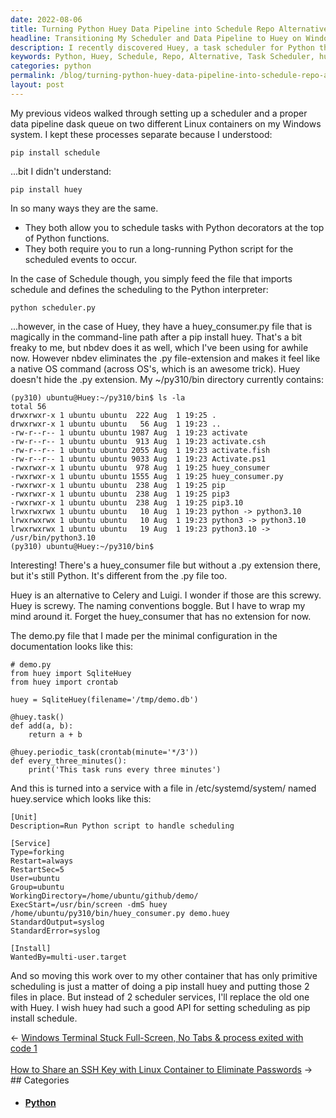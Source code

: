 ```yaml
---
date: 2022-08-06
title: Turning Python Huey Data Pipeline into Schedule Repo Alternative
headline: Transitioning My Scheduler and Data Pipeline to Huey on Windows
description: I recently discovered Huey, a task scheduler for Python that is similar to Schedule but with the added convenience of a huey_consumer.py file that is automatically added to the command-line path after a pip install. I'm currently in the process of transitioning my scheduler and data pipeline dask queue from two Linux containers to Huey on my Windows system. Read my blog post to learn more about this transition!
keywords: Python, Huey, Schedule, Repo, Alternative, Task Scheduler, huey_consumer.py, Command-Line Path, Pip Install, Transition, Scheduler, Data Pipeline, Dask Queue, Linux Containers, Windows System
categories: python
permalink: /blog/turning-python-huey-data-pipeline-into-schedule-repo-alternative/
layout: post
---
```



My previous videos walked through setting up a scheduler and a proper data
pipeline dask queue on two different Linux containers on my Windows system. I
kept these processes separate because I understood:

    pip install schedule

...bit I didn't understand:

    pip install huey

In so many ways they are the same.

- They both allow you to schedule tasks with Python decorators at the top of
  Python functions.
- They both require you to run a long-running Python script for the scheduled
  events to occur.

In the case of Schedule though, you simply feed the file that imports schedule
and defines the scheduling to the Python interpreter:

    python scheduler.py

...however, in the case of Huey, they have a huey_consumer.py file that is
magically in the command-line path after a pip install huey. That's a bit
freaky to me, but nbdev does it as well, which I've been using for awhile now.
However nbdev eliminates the .py file-extension and makes it feel like a native
OS command (across OS's, which is an awesome trick). Huey doesn't hide the .py
extension. My ~/py310/bin directory currently contains:

    (py310) ubuntu@Huey:~/py310/bin$ ls -la
    total 56
    drwxrwxr-x 1 ubuntu ubuntu  222 Aug  1 19:25 .
    drwxrwxr-x 1 ubuntu ubuntu   56 Aug  1 19:23 ..
    -rw-r--r-- 1 ubuntu ubuntu 1987 Aug  1 19:23 activate
    -rw-r--r-- 1 ubuntu ubuntu  913 Aug  1 19:23 activate.csh
    -rw-r--r-- 1 ubuntu ubuntu 2055 Aug  1 19:23 activate.fish
    -rw-r--r-- 1 ubuntu ubuntu 9033 Aug  1 19:23 Activate.ps1
    -rwxrwxr-x 1 ubuntu ubuntu  978 Aug  1 19:25 huey_consumer
    -rwxrwxr-x 1 ubuntu ubuntu 1555 Aug  1 19:25 huey_consumer.py
    -rwxrwxr-x 1 ubuntu ubuntu  238 Aug  1 19:25 pip
    -rwxrwxr-x 1 ubuntu ubuntu  238 Aug  1 19:25 pip3
    -rwxrwxr-x 1 ubuntu ubuntu  238 Aug  1 19:25 pip3.10
    lrwxrwxrwx 1 ubuntu ubuntu   10 Aug  1 19:23 python -> python3.10
    lrwxrwxrwx 1 ubuntu ubuntu   10 Aug  1 19:23 python3 -> python3.10
    lrwxrwxrwx 1 ubuntu ubuntu   19 Aug  1 19:23 python3.10 -> /usr/bin/python3.10
    (py310) ubuntu@Huey:~/py310/bin$

Interesting! There's a huey_consumer file but without a .py extension there,
but it's still Python. It's different from the .py file too.

Huey is an alternative to Celery and Luigi. I wonder if those are this screwy.
Huey is screwy. The naming conventions boggle. But I have to wrap my mind
around it. Forget the huey_consumer that has no extension for now.

The demo.py file that I made per the minimal configuration in the
documentation looks like this:

    # demo.py
    from huey import SqliteHuey
    from huey import crontab

    huey = SqliteHuey(filename='/tmp/demo.db')

    @huey.task()
    def add(a, b):
        return a + b

    @huey.periodic_task(crontab(minute='*/3'))
    def every_three_minutes():
        print('This task runs every three minutes')

And this is turned into a service with a file in /etc/systemd/system/ named
huey.service which looks like this:

    [Unit]
    Description=Run Python script to handle scheduling

    [Service]
    Type=forking
    Restart=always
    RestartSec=5
    User=ubuntu
    Group=ubuntu
    WorkingDirectory=/home/ubuntu/github/demo/
    ExecStart=/usr/bin/screen -dmS huey /home/ubuntu/py310/bin/huey_consumer.py demo.huey
    StandardOutput=syslog
    StandardError=syslog

    [Install]
    WantedBy=multi-user.target

And so moving this work over to my other container that has only primitive
scheduling is just a matter of doing a pip install huey and putting those 2
files in place. But instead of 2 scheduler services, I'll replace the old one
with Huey. I wish huey had such a good API for setting scheduling as pip
install schedule.

<div class="post-nav"><div class="post-nav-prev"><span class="arrow">&larr;&nbsp;</span><a href="/blog/windows-terminal-stuck-full-screen-no-tabs-process-exited-with-code-1">Windows Terminal Stuck Full-Screen, No Tabs & process exited with code 1</a></div> &nbsp; <div class="post-nav-next"><a href="/blog/how-to-share-an-ssh-key-with-linux-container-to-eliminate-passwords">How to Share an SSH Key with Linux Container to Eliminate Passwords</a><span class="arrow">&nbsp;&rarr;</span></div></div>
## Categories

<ul>
<li><h4><a href='/python/'>Python</a></h4></li></ul>